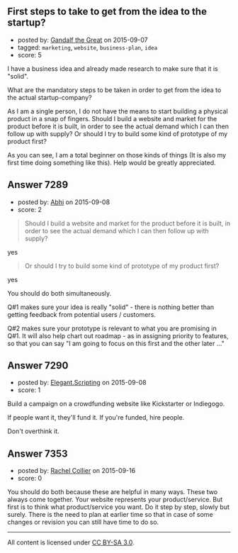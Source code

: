 ## First steps to take to get from the idea to the startup?

- posted by: [Gandalf the Great](https://stackexchange.com/users/6916304/gandalf-the-great) on 2015-09-07
- tagged: `marketing`, `website`, `business-plan`, `idea`
- score: 5

I have a business idea and already made research to make sure that it is "solid". 

What are the mandatory steps to be taken in order to get from the idea to the actual startup-company?

As I am a single person, I do not have the means to start building a physical product in a snap of fingers. Should I build a website and market for the product before it is built, in order to see the actual demand which I can then follow up with supply? Or should I try to build some kind of prototype of my product first?

As you can see, I am a total beginner on those kinds of things (It is also my first time doing something like this). Help would be greatly appreciated.


## Answer 7289

- posted by: [Abhi](https://stackexchange.com/users/200253/abhi) on 2015-09-08
- score: 2

> Should I build a website and market for the product before it is built, in order to see the actual demand which I can then follow up with supply? 

yes

> Or should I try to build some kind of prototype of my product first?

yes

You should do both simultaneously. 

Q#1 makes sure your idea is really "solid"  - there is nothing better than getting feedback from potential users / customers.


Q#2 makes sure your prototype is relevant to what you are promising in Q#1. It will also help chart out  roadmap - as in assigning priority to features, so that you can say "I am going to focus on this first and the other later ..." 



## Answer 7290

- posted by: [Elegant.Scripting](https://stackexchange.com/users/5688251/elegant-scripting) on 2015-09-08
- score: 1

Build a campaign on a crowdfunding website like Kickstarter or Indiegogo.

If people want it, they'll fund it. If you're funded, hire people.

Don't overthink it.


## Answer 7353

- posted by: [Rachel Collier](https://stackexchange.com/users/6961464/rachel-collier) on 2015-09-16
- score: 0

You should do both because these are helpful in many ways. These two always come together. Your website represents your product/service. But first is to think what product/service you want. Do it step  by step, slowly but surely. There is the need to plan at earlier time so that in case of some changes or revision you can still have time to do so. 



---

All content is licensed under [CC BY-SA 3.0](https://creativecommons.org/licenses/by-sa/3.0/).
